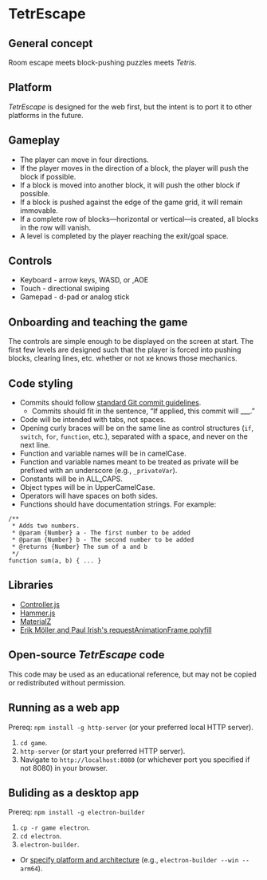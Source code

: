 # TetrEscape

## General concept

Room escape meets block-pushing puzzles meets _Tetris_.


## Platform

_TetrEscape_ is designed for the web first, but the intent is to port it to other platforms in the future.


## Gameplay

* The player can move in four directions.
* If the player moves in the direction of a block, the player will push the block if possible.
* If a block is moved into another block, it will push the other block if possible.
* If a block is pushed against the edge of the game grid, it will remain immovable.
* If a complete row of blocks—horizontal or vertical—is created, all blocks in the row will vanish.
* A level is completed by the player reaching the exit/goal space.


## Controls

* Keyboard - arrow keys, WASD, or ,AOE
* Touch - directional swiping
* Gamepad - d-pad or analog stick


## Onboarding and teaching the game

The controls are simple enough to be displayed on the screen at start.  The first few levels are designed such that the player is forced into pushing blocks, clearing lines, etc. whether or not xe knows those mechanics.


## Code styling

* Commits should follow [standard Git commit guidelines](http://git-scm.com/book/ch5-2.html#Commit-Guidelines).
  - Commits should fit in the sentence, “If applied, this commit will ___.”
* Code will be intended with tabs, not spaces.
* Opening curly braces will be on the same line as control structures (`if`, `switch`, `for`, `function`, etc.), separated with a space, and never on the next line.
* Function and variable names will be in camelCase.
* Function and variable names meant to be treated as private will be prefixed with an underscore (e.g., `_privateVar`).
* Constants will be in ALL_CAPS.
* Object types will be in UpperCamelCase.
* Operators will have spaces on both sides.
* Functions should have documentation strings.  For example:

```
/**
 * Adds two numbers.
 * @param {Number} a - The first number to be added
 * @param {Number} b - The second number to be added
 * @returns {Number} The sum of a and b
 */
function sum(a, b) { ... }
```


## Libraries

* [Controller.js](https://samiare.github.io/Controller.js/)
* [Hammer.js](http://hammerjs.github.io)
* [MaterialZ](https://github.com/zmyaro/materialz)
* [Erik Möller and Paul Irish's requestAnimationFrame polyfill](https://gist.github.com/paulirish/1579671)


## Open-source _TetrEscape_ code

This code may be used as an educational reference, but may not be copied or redistributed without permission.


## Running as a web app

Prereq: `npm install -g http-server` (or your preferred local HTTP server).
1. `cd game`.
2. `http-server` (or start your preferred HTTP server).
3. Navigate to `http://localhost:8080` (or whichever port you specified if not 8080) in your browser.


## Buliding as a desktop app

Prereq: `npm install -g electron-builder`
1. `cp -r game electron`.
2. `cd electron`.
3. `electron-builder`.
  - Or [specify platform and architecture](https://www.electron.build/cli) (e.g., `electron-builder --win --arm64`).
